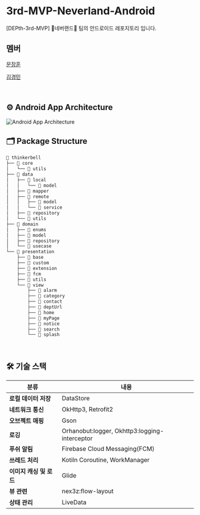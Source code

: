 # 3rd-MVP-Neverland-Android
[DEPth-3rd-MVP] 🧚네버랜드🧚 팀의 안드로이드 레포지토리 입니다.
<br>

## 멤버
[문장훈](https://github.com/moondev03)<p>
[김경민](https://github.com/GyeongminKimGyeongminKim)

<br>

## ⚙️ Android App Architecture
![Android App Architecture](https://github.com/user-attachments/assets/da7e13f9-77ab-40db-bb1b-bbbb3af58145)
<br>

## 🗂️ Package Structure
```markdown
📁 thinkerbell
├── 📁 core
│   └── 📁 utils
├── 📁 data
│   ├── 📁 local
│   │   └── 📁 model
│   ├── 📁 mapper
│   ├── 📁 remote
│   │   ├── 📁 model
│   │   └── 📁 service
│   ├── 📁 repository
│   └── 📁 utils
├── 📁 domain
│   ├── 📁 enums
│   ├── 📁 model
│   ├── 📁 repository
│   └── 📁 usecase
└── 📁 presentation
    ├── 📁 base
    ├── 📁 custom
    ├── 📁 extension
    ├── 📁 fcm
    ├── 📁 utils
    └── 📁 view
        ├── 📁 alarm
        ├── 📁 category
        ├── 📁 contact
        ├── 📁 deptUrl
        ├── 📁 home
        ├── 📁 myPage
        ├── 📁 notice
        ├── 📁 search
        └── 📁 splash
```
<br>

## 🛠️ 기술 스택
| **분류** | **내용** |
| --- | --- |
| **로컬 데이터 저장** | DataStore |
| **네트워크 통신** | OkHttp3, Retrofit2 |
| **오브젝트 매핑** | Gson |
| **로깅** | Orhanobut:logger, Okhttp3:logging-interceptor |
| **푸쉬 알림** | Firebase Cloud Messaging(FCM) |
| **쓰레드 처리** | Kotiln Coroutine, WorkManager |
| **이미지 캐싱 및 로드** | Glide |
| **뷰 관련** | nex3z:flow-layout |
| **상태 관리** | LiveData |
